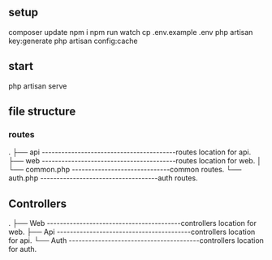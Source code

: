 ## setup
composer update
npm i
npm run watch
cp .env.example .env
php artisan key:generate
php artisan config:cache

## start
php artisan serve

## file structure
### routes
.
├── api -----------------------------------------routes location for api.
├── web -----------------------------------------routes location for web.
│   └── common.php ------------------------------common routes.
└── auth.php ------------------------------------auth routes.
## Controllers
.
├── Web -----------------------------------------controllers location for web.
├── Api -----------------------------------------controllers location for api.
└── Auth ----------------------------------------controllers location for auth.